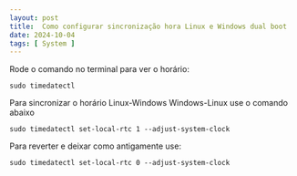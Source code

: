 ```yaml
---  
layout: post
title:  Como configurar sincronização hora Linux e Windows dual boot
date: 2024-10-04
tags: [ System ]
---
```


Rode o comando no terminal para ver o horário:

    sudo timedatectl

Para sincronizar o horário Linux-Windows Windows-Linux use o comando abaixo

    sudo timedatectl set-local-rtc 1 --adjust-system-clock

Para reverter e deixar como antigamente use:

    sudo timedatectl set-local-rtc 0 --adjust-system-clock
